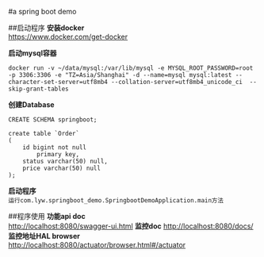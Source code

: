 #a spring boot demo

##启动程序
**安装docker**  
https://www.docker.com/get-docker

**启动mysql容器**
```  
docker run -v ~/data/mysql:/var/lib/mysql -e MYSQL_ROOT_PASSWORD=root  -p 3306:3306 -e "TZ=Asia/Shanghai" -d --name=mysql mysql:latest --character-set-server=utf8mb4 --collation-server=utf8mb4_unicode_ci  --skip-grant-tables
```
**创建Database**  

```CREATE SCHEMA springboot;```
```
create table `Order`
(
	id bigint not null
		primary key,
	status varchar(50) null,
	price varchar(50) null
);
```
**启动程序**  
`运行com.lyw.springboot_demo.SpringbootDemoApplication.main方法`

##程序使用
**功能api doc**  
<http://localhost:8080/swagger-ui.html>
**监控doc**
<http://localhost:8080/docs/>
**监控地址HAL browser**
<http://localhost:8080/actuator/browser.html#/actuator>





 
 
  




